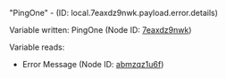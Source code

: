 "PingOne" - (ID: local.7eaxdz9nwk.payload.error.details)

Variable written:
PingOne (Node ID: [7eaxdz9nwk](../nodes/7eaxdz9nwk.md))

Variable reads:
* Error Message (Node ID: [abmzqz1u6f](../nodes/abmzqz1u6f.md))
